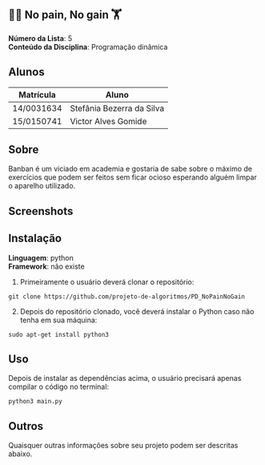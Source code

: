 ## 💪🏽 No pain, No gain 🏋
 


**Número da Lista**: 5<br>
**Conteúdo da Disciplina**: Programação dinâmica<br>

## Alunos
|  Matrícula  |            Aluno           |
|    --       |             --             |
| 14/0031634  |  Stefânia Bezerra da Silva |
| 15/0150741  |  Victor Alves Gomide       |

## Sobre 
Banban é um viciado em academia e gostaria de sabe sobre o máximo de exercícios que podem ser feitos sem ficar ocioso esperando alguém limpar o aparelho utilizado.

## Screenshots


## Instalação 
**Linguagem**: python<br>
**Framework**: não existe<br>
1) Primeiramente o usuário deverá clonar o repositório:

`git clone https://github.com/projeto-de-algoritmos/PD_NoPainNoGain`

2) Depois do repositório clonado, você deverá instalar o Python caso não tenha em sua máquina:

`sudo apt-get install python3`

## Uso 
Depois de instalar as dependências acima, o usuário precisará apenas compilar o código no terminal:

`python3 main.py`

## Outros 
Quaisquer outras informações sobre seu projeto podem ser descritas abaixo.




